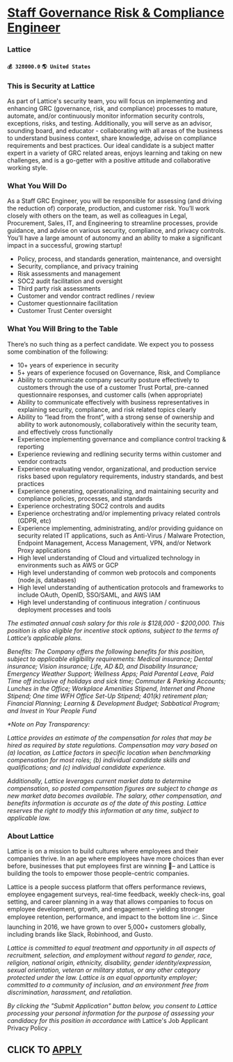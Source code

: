 # [Staff Governance Risk & Compliance Engineer](https://www.remotewlb.com/apply/staff-governance-risk-compliance-engineer-68127)  
### Lattice  
#### `💰 328000.0` `🌎 United States`  

### **This is Security at Lattice**

As part of Lattice's security team, you will focus on implementing and enhancing GRC (governance, risk, and compliance) processes to mature, automate, and/or continuously monitor information security controls, exceptions, risks, and testing. Additionally, you will serve as an advisor, sounding board, and educator - collaborating with all areas of the business to understand business context, share knowledge, advise on compliance requirements and best practices. Our ideal candidate is a subject matter expert in a variety of GRC related areas, enjoys learning and taking on new challenges, and is a go-getter with a positive attitude and collaborative working style.

### **What You Will Do**

As a Staff GRC Engineer, you will be responsible for assessing (and driving the reduction of) corporate, production, and customer risk. You’ll work closely with others on the team, as well as colleagues in Legal, Procurement, Sales, IT, and Engineering to streamline processes, provide guidance, and advise on various security, compliance, and privacy controls. You’ll have a large amount of autonomy and an ability to make a significant impact in a successful, growing startup!

  * Policy, process, and standards generation, maintenance, and oversight
  * Security, compliance, and privacy training
  * Risk assessments and management
  * SOC2 audit facilitation and oversight
  * Third party risk assessments
  * Customer and vendor contract redlines / review
  * Customer questionnaire facilitation
  * Customer Trust Center oversight

###  **What You Will Bring to the Table**

There’s no such thing as a perfect candidate. We expect you to possess some combination of the following:

  * 10+ years of experience in security
  * 5+ years of experience focused on Governance, Risk, and Compliance
  * Ability to communicate company security posture effectively to customers through the use of a customer Trust Portal, pre-canned questionnaire responses, and customer calls (when appropriate)
  * Ability to communicate effectively with business representatives in explaining security, compliance, and risk related topics clearly
  * Ability to “lead from the front”, with a strong sense of ownership and ability to work autonomously, collaboratively within the security team, and effectively cross functionally
  * Experience implementing governance and compliance control tracking & reporting
  * Experience reviewing and redlining security terms within customer and vendor contracts
  * Experience evaluating vendor, organizational, and production service risks based upon regulatory requirements, industry standards, and best practices
  * Experience generating, operationalizing, and maintaining security and compliance policies, processes, and standards
  * Experience orchestrating SOC2 controls and audits
  * Experience orchestrating and/or implementing privacy related controls (GDPR, etc)
  * Experience implementing, administrating, and/or providing guidance on security related IT applications, such as Anti-Virus / Malware Protection, Endpoint Management, Access Management, VPN, and/or Network Proxy applications
  * High level understanding of Cloud and virtualized technology in environments such as AWS or GCP
  * High level understanding of common web protocols and components (node.js, databases)
  * High level understanding of authentication protocols and frameworks to include OAuth, OpenID, SSO/SAML, and AWS IAM
  * High level understanding of continuous integration / continuous deployment processes and tools

 _The estimated annual cash salary for this role is $128,000 - $200,000. This position is also eligible for incentive stock options, subject to the terms of Lattice’s applicable plans._

 _Benefits: The Company offers the following benefits for this position, subject to applicable eligibility requirements: Medical insurance; Dental insurance; Vision insurance; Life, AD &D, and Disability Insurance; Emergency Weather Support; Wellness Apps; Paid Parental Leave, Paid Time off inclusive of holidays and sick time; Commuter & Parking Accounts; Lunches in the Office; Workplace Amenities Stipend, Internet and Phone Stipend; One time WFH Office Set-Up Stipend; 401(k) retirement plan; Financial Planning; Learning & Development Budget; Sabbatical Program; and Invest in Your People Fund_

 _*Note on Pay Transparency:_

 _Lattice provides an estimate of the compensation for roles that may be hired as required by state regulations. Compensation may vary based on (a) location, as Lattice factors in specific location when benchmarking compensation for most roles; (b) individual candidate skills and qualifications; and (c) individual candidate experience._

 _Additionally, Lattice leverages current market data to determine compensation, so posted compensation figures are subject to change as new market data becomes available. The salary, other compensation, and benefits information is accurate as of the date of this posting. Lattice reserves the right to modify this information at any time, subject to applicable law._

###  **About Lattice**

Lattice is on a mission to build cultures where employees and their companies thrive. In an age where employees have more choices than ever before, businesses that put employees first are winning 🏅– and Lattice is building the tools to empower those people-centric companies.

Lattice is a people success platform that offers performance reviews, employee engagement surveys, real-time feedback, weekly check-ins, goal setting, and career planning in a way that allows companies to focus on employee development, growth, and engagement – yielding stronger employee retention, performance, and impact to the bottom line 📈. Since launching in 2016, we have grown to over 5,000+ customers globally, including brands like Slack, Robinhood, and Gusto.

_Lattice is committed to equal treatment and opportunity in all aspects of recruitment, selection, and employment without regard to gender, race, religion, national origin, ethnicity, disability, gender identity/expression, sexual orientation, veteran or military status, or any other category protected under the law. Lattice is an equal opportunity employer; committed to a community of inclusion, and an environment free from discrimination, harassment, and retaliation._

 _By clicking the "Submit Application" button below, you consent to Lattice processing your personal information for the purpose of assessing your candidacy for this position in accordance with_ Lattice's Job Applicant Privacy Policy _._

  
## CLICK TO [APPLY](https://www.remotewlb.com/apply/staff-governance-risk-compliance-engineer-68127)

